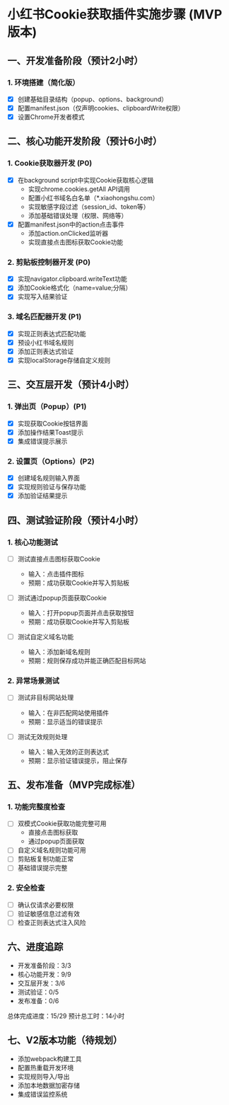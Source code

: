 # 小红书Cookie获取插件实施步骤 (MVP版本)

## 一、开发准备阶段（预计2小时）

### 1. 环境搭建（简化版）
- [x] 创建基础目录结构（popup、options、background）
- [x] 配置manifest.json（仅声明cookies、clipboardWrite权限）
- [x] 设置Chrome开发者模式

## 二、核心功能开发阶段（预计6小时）

### 1. Cookie获取器开发 (P0)
- [x] 在background script中实现Cookie获取核心逻辑
  - 实现chrome.cookies.getAll API调用
  - 配置小红书域名白名单（*.xiaohongshu.com）
  - 实现敏感字段过滤（session_id、token等）
  - 添加基础错误处理（权限、网络等）
- [x] 配置manifest.json中的action点击事件
  - 添加action.onClicked监听器
  - 实现直接点击图标获取Cookie功能

### 2. 剪贴板控制器开发 (P0)
- [x] 实现navigator.clipboard.writeText功能
- [x] 添加Cookie格式化（name=value;分隔）
- [x] 实现写入结果验证

### 3. 域名匹配器开发 (P1)
- [x] 实现正则表达式匹配功能
- [x] 预设小红书域名规则
- [x] 添加正则表达式验证
- [x] 实现localStorage存储自定义规则

## 三、交互层开发（预计4小时）

### 1. 弹出页（Popup）(P1)
- [x] 实现获取Cookie按钮界面
- [x] 添加操作结果Toast提示
- [x] 集成错误提示展示

### 2. 设置页（Options）(P2)
- [x] 创建域名规则输入界面
- [x] 实现规则验证与保存功能
- [x] 添加验证结果提示

## 四、测试验证阶段（预计4小时）

### 1. 核心功能测试
- [ ] 测试直接点击图标获取Cookie
  - 输入：点击插件图标
  - 预期：成功获取Cookie并写入剪贴板

- [ ] 测试通过popup页面获取Cookie
  - 输入：打开popup页面并点击获取按钮
  - 预期：成功获取Cookie并写入剪贴板

- [ ] 测试自定义域名功能
  - 输入：添加新域名规则
  - 预期：规则保存成功并能正确匹配目标网站

### 2. 异常场景测试
- [ ] 测试非目标网站处理
  - 输入：在非匹配网站使用插件
  - 预期：显示适当的错误提示

- [ ] 测试无效规则处理
  - 输入：输入无效的正则表达式
  - 预期：显示验证错误提示，阻止保存

## 五、发布准备（MVP完成标准）

### 1. 功能完整度检查
- [ ] 双模式Cookie获取功能完整可用
  - 直接点击图标获取
  - 通过popup页面获取
- [ ] 自定义域名规则功能可用
- [ ] 剪贴板复制功能正常
- [ ] 基础错误提示完整

### 2. 安全检查
- [ ] 确认仅请求必要权限
- [ ] 验证敏感信息过滤有效
- [ ] 检查正则表达式注入风险

## 六、进度追踪

- 开发准备阶段：3/3
- 核心功能开发：9/9
- 交互层开发：3/6
- 测试验证：0/5
- 发布准备：0/6

总体完成进度：15/29
预计总工时：14小时

## 七、V2版本功能（待规划）

- 添加webpack构建工具
- 配置热重载开发环境
- 实现规则导入/导出
- 添加本地数据加密存储
- 集成错误监控系统